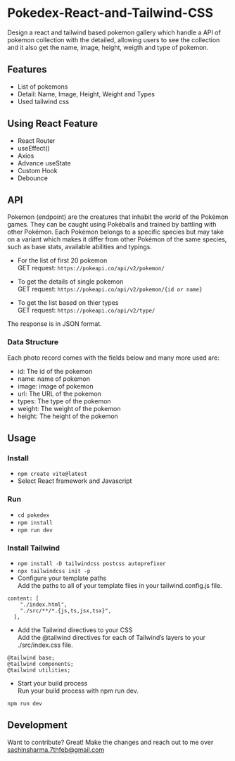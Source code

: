 # Pokedex-React-and-Tailwind-CSS
Design a react and tailwind based pokemon gallery which handle a API of pokemon collection with the detailed, allowing users to see the collection and it also get the name, image, height, weigth and type of pokemon. 

## Features
- List of pokemons
- Detail: Name, Image, Height, Weight and Types
- Used tailwind css

## Using React Feature
- React Router 
- useEffect() 
- Axios
- Advance useState
- Custom Hook
- Debounce

## API 
Pokemon (endpoint) are the creatures that inhabit the world of the Pokémon games. They can be caught using Pokéballs and trained by battling with other Pokémon. Each Pokémon belongs to a specific species but may take on a variant which makes it differ from other Pokémon of the same species, such as base stats, available abilities and typings. 

- For the list of first 20 pokemon 
 <br>  GET request:  `https://pokeapi.co/api/v2/pokemon/` <br>

- To get the details of single pokemon 
<br>  GET request:  `https://pokeapi.co/api/v2/pokemon/{id or name}` <br>
- To get the list based on thier types 
<br> GET request: `https://pokeapi.co/api/v2/type/`

The response is in JSON format.

### Data Structure
Each photo record comes with the fields below and many more used are:

- id: The id of the pokemon
- name: name of pokemon
- image: image of pokemon
- url: The URL of the pokemon
- types: The type of the pokemon
- weight: The weight of the pokemon
- height: The height of the pokemon

## Usage

### Install
- `npm create vite@latest`
- Select React framework and Javascript


### Run
- `cd pokedex`
- `npm install`
- `npm run dev`

### Install Tailwind
- `npm install -D tailwindcss postcss autoprefixer`
- `npx tailwindcss init -p`
- Configure your template paths <br>
Add the paths to all of your template files in your tailwind.config.js file.

``````
content: [
    "./index.html",
    "./src/**/*.{js,ts,jsx,tsx}",
  ],
``````
- Add the Tailwind directives to your CSS <br>
Add the @tailwind directives for each of Tailwind’s layers to your ./src/index.css file.

``````
@tailwind base;
@tailwind components;
@tailwind utilities;
``````
- Start your build process <br>
Run your build process with npm run dev.

``````
npm run dev
``````

## Development
Want to contribute? Great! Make the changes and reach out to me over sachinsharma.7thfeb@gmail.com
